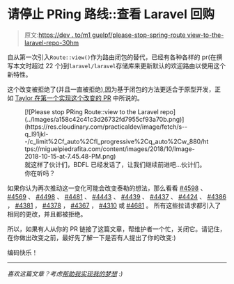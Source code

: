 # 请停止 PRing 路线::查看 Laravel 回购

> 原文:[https://dev . to/m1 guelpf/please-stop-spring-route view-to-the-laravel-repo-30hm](https://dev.to/m1guelpf/please-stop-pring-routeview-to-the-laravel-repo-30hm)

自从第一次引入`Route::view()`作为路由闭包的替代，已经有各种各样的 pr(在撰写本文时超过 22 个)到`laravel/laravel`存储库来更新默认的欢迎路由以使用这个新特性。

这个改变被拒绝了(并且一直被拒绝),因为基于闭包的方法更适合于原型开发，正如 [Taylor 在第一个实现这个改变的 PR](https://github.com/laravel/laravel/pull/4310#issuecomment-312509833) 中所说的。

<figure>[![Please stop PRing Route::view to the Laravel repo](../Images/a158c42c41c3d26732fd7955cf93a70b.png)](https://res.cloudinary.com/practicaldev/image/fetch/s--q_l91jkl--/c_limit%2Cf_auto%2Cfl_progressive%2Cq_auto%2Cw_880/https://miguelpiedrafita.com/content/images/2018/10/Image-2018-10-15-at-7.45.48-PM.png) 

<figcaption>就这样了伙计们，BDFL 已经发话了，让我们继续前进吧...伙计们。你在听吗？</figcaption>

</figure>

如果你认为再次推动这一变化可能会改变泰勒的想法，那么看看 [#4598](https://github.com/laravel/laravel/pull/4598) 、 [#4569](https://github.com/laravel/laravel/pull/4569) 、 [#4498](https://github.com/laravel/laravel/pull/4498) 、 [#4481](https://github.com/laravel/laravel/pull/4481) 、 [#4443](https://github.com/laravel/laravel/pull/4443) 、 [#4439](https://github.com/laravel/laravel/pull/4439) 、 [#4437](https://github.com/laravel/laravel/pull/4437) 、 [#4424](https://github.com/laravel/laravel/pull/4424) 、  [#4386](https://github.com/laravel/laravel/pull/4386) ， [#4381](https://github.com/laravel/laravel/pull/4381) ， [#4378](https://github.com/laravel/laravel/pull/4378) ， [#4367](https://github.com/laravel/laravel/pull/4367) ， [#4310](https://github.com/laravel/laravel/pull/4310) 或 [#4681](https://github.com/laravel/laravel/pull/4681) 。 所有这些拉请求都引入了相同的更改，并且都被拒绝。

所以，如果有人从你的 PR 链接了这篇文章，帮维护者一个忙，关闭它。请记住，在你做出改变之前，最好先了解一下是否有人提出了你的改变:)

编码快乐！

* * *

*喜欢这篇文章？考虑[帮助我实现我的梦想](https://miguelpiedrafita.com/patreon) :)*